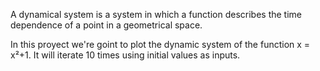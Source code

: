 A dynamical system is a system in which a function describes 
the time dependence of a point in a geometrical space. 

In this proyect we're goint to plot the dynamic system of the function 
x = x²+1.
It will iterate 10 times using initial values as inputs. 
 

